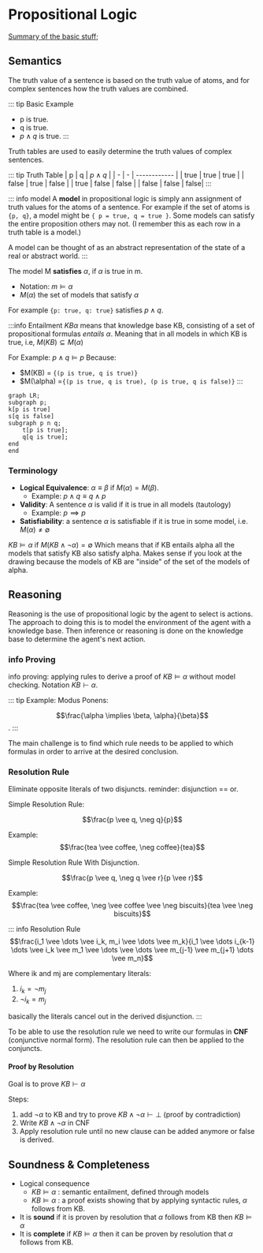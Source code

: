 # Propositional Logic

[Summary of the basic stuff](./cookbook.md);

## Semantics

The truth value of a sentence is based on the truth value of atoms, and for complex sentences how the truth values are combined.

::: tip Basic Example
+ p is true.
+ q is true.
+ $p \wedge q$ is true.
:::

Truth tables are used to easily determine the truth values of complex sentences.

::: tip Truth Table
| p | q | $p \wedge q$ |
| - | - | ------------ |
| true | true | true   |
| false | true | false |
| true | false | false |
| false | false | false|
:::

::: info model
A **model** in propositional logic is simply ann assignment of truth values for the atoms of a sentence.
For example if the set of atoms is `{p, q}`, a model might be `{ p = true, q = true }`.
Some models can satisfy the entire proposition others may not.
(I remember this as each row in a truth table is a model.)

A model can be thought of as an abstract representation of the state of a real or abstract world.
:::

The model M **satisfies** $\alpha$, if $\alpha$ is true in m.
+ Notation: $m \models \alpha$
+ $M(\alpha)$ the set of models that satisfy $\alpha$

For example `{p: true, q: true}` satisfies $p \wedge q$.

:::info Entailment
$KB \alpha$ means that knowledge base KB,
consisting of a set of propositional formulas *entails* $\alpha$.
Meaning that in all models in which KB is true, i.e, $M(KB) \subseteq M(\alpha)$

For Example:
$p \wedge q \models p$
Because:
+ $M(KB) = `{(p is true, q is true)}`
+ $M(\alpha) =`{(p is true, q is true), (p is true, q is false)}`
:::

```mermaid
graph LR;
subgraph p;
k[p is true]
s[q is false]
subgraph p n q;
    t[p is true];
    q[q is true];
end
end
```

### Terminology

+ **Logical Equivalence**: $\alpha \equiv \beta \text{ if } M(\alpha) = M(\beta)$.
    + Example: $p \wedge q \equiv q \wedge p$
+ **Validity**: A sentence $\alpha$ is valid if it is true in all models (tautology)
    + Example: $p \implies p$
+ **Satisfiability**: a sentence $\alpha$ is satisfiable if it is true in some model, i.e. $M(\alpha) \neq \emptyset$

$KB \models \alpha \text{ if } M(KB \wedge \neg \alpha) = \emptyset$
Which means that if KB entails alpha all the models that satisfy KB also satisfy alpha.
Makes sense if you look at the drawing because the models of KB are "inside" of the set of the models of alpha.

## Reasoning

Reasoning is the use of propositional logic by the agent to select is actions.
The approach to doing this is to model the environment of the agent with a knowledge base.
Then inference or reasoning is done on the knowledge base to determine the agent's next action.

### info Proving

info proving: applying rules to derive a proof of $KB \models \alpha$ without model checking.
Notation $KB \vdash \alpha$.

::: tip Example: Modus Ponens:

$$\frac{\alpha \implies \beta, \alpha}{\beta}$$.
:::

The main challenge is to find which rule needs to be applied to which formulas in order to arrive at the desired conclusion.

### Resolution Rule

Eliminate opposite literals of two disjuncts.
reminder: disjunction == or.

Simple Resolution Rule:

$$\frac{p \vee q, \neg q}{p}$$

Example:
$$\frac{tea \vee coffee, \neg coffee}{tea}$$

Simple Resolution Rule With Disjunction.

$$\frac{p \vee q, \neg q \vee r}{p \vee r}$$

Example:
$$\frac{tea \vee coffee, \neg  \vee coffee \vee \neg biscuits}{tea \vee \neg biscuits}$$

::: info Resolution Rule
$$\frac{i_1 \vee \dots \vee i_k, m_i \vee \dots \vee m_k}{i_1 \vee \dots i_{k-1} \dots \vee i_k \vee m_1 \vee \dots \vee \dots \vee m_{j-1} \vee m_{j+1} \dots \vee m_n}$$

Where ik and mj are complementary literals:
1. $i_k = \neg m_j$
2. $\neg i_k = m_j$

basically the literals cancel out in the derived disjunction.
:::

To be able to use the resolution rule we need to write our formulas
in **CNF** (conjunctive normal form).
The resolution rule can then be applied to the conjuncts.

#### Proof by Resolution

Goal is to prove $KB \vdash \alpha$

Steps:
1. add $\neg \alpha$ to KB and try to prove $KB \wedge \neg \alpha \vdash \bot$ (proof by contradiction)
2. Write $KB \wedge \neg \alpha$ in CNF
3. Apply resolution rule until no new clause can be added anymore or false is derived.

## Soundness & Completeness

+ Logical consequence
    + $KB \models \alpha$ : semantic entailment, defined through models
    + $KB \vDash \alpha$ : a proof exists showing that by applying syntactic rules, $\alpha$ follows from KB.
+ It is **sound** if it is proven by resolution that $\alpha$ follows from KB then $KB \models \alpha$
+ It is **complete** if $KB \models \alpha$ then it can be proven by resolution that $\alpha$ follows from KB.
